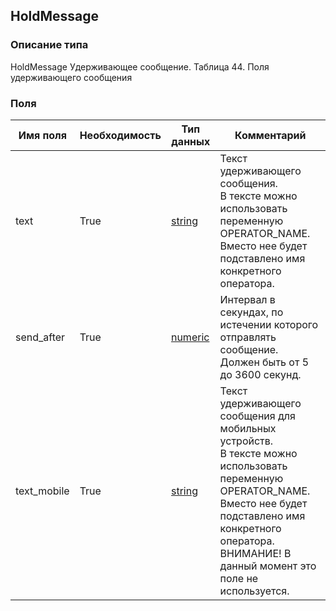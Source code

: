 
## HoldMessage

### Описание типа
HoldMessage
Удерживающее сообщение.
Таблица 44. Поля удерживающего сообщения


### Поля

| Имя поля | Необходимость | Тип данных | Комментарий |
|---|---|---|---|
|text|True|[string](/docs/types/string.md)|Текст удерживающего сообщения.<br/>В тексте можно использовать переменную OPERATOR_NAME. Вместо нее будет подставлено имя конкретного оператора.<br/>|
|send_after|True|[numeric](/docs/types/numeric.md)|Интервал в секундах, по истечении которого отправлять сообщение.<br/>Должен быть от 5 до 3600 секунд.<br/>|
|text_mobile|True|[string](/docs/types/string.md)|Текcт удерживающего сообщения для мобильных устройств.<br/>В тексте можно использовать переменную OPERATOR_NAME. Вместо нее будет подставлено имя конкретного оператора.<br/>ВНИМАНИЕ! В данный момент это поле не используется.<br/>|
